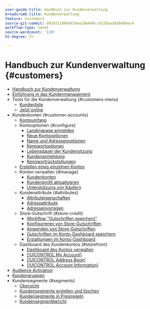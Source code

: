 ```yaml
---
user-guide-title: Handbuch zur Kundenverwaltung
breadcrumb-title: Kundenverwaltung
feature: Customers
source-git-commit: 093df1c806443dee29e604cc4229aaa9304dbec4
workflow-type: tm+mt
source-wordcount: '119'
ht-degree: 2%

---
```



# Handbuch zur Kundenverwaltung {#customers}

+ [Handbuch zur Kundenverwaltung](guide-overview.md)
+ [Einführung in das Kundenmanagement](customers-introduction.md)
+ Tools für die Kundenverwaltung {#customers-menu}
   + [Kundenliste](customers-all.md)
   + [Jetzt online](now-online.md)
+ Kundenkonten {#customer-accounts}
   + [Kontoumfang](customer-account-scope.md)
   + Kontooptionen {#configure}
      + [Landingpage anmelden](login-landing-page.md)
      + [Neue Kontooptionen](account-options-new.md)
      + [Name und Adressenoptionen](name-address-options.md)
      + [Kennwortoptionen](password-options.md)
      + [Lebensdauer der Kundensitzung](customer-online-options.md)
      + [Kundenanmeldung](customer-sign-in.md)
      + [Kennwortrückstellungen](password-reset.md)
   + [Erstellen eines einzelnen Kontos](account-create.md)
   + Konten verwalten {#manage}
      + [Kundenkonten](manage-account.md)
      + [Kundenprofil aktualisieren](update-account.md)
      + [Unterstützung von Käufern](login-as-customer.md)
   + Kundenattribute {#attributes}
      + [Attributeigenschaften](attribute-properties.md)
      + [Adressattribute](address-attributes.md)
      + [Adressenvorlagen](address-templates.md)
   + Store-Gutschrift {#store-credit}
      + [Workflow &quot;Gutschriften speichern&quot;](store-credit.md)
      + [Konfigurieren von Store-Gutschriften](credit-configure.md)
      + [Anwenden von Store-Gutschriften](store-credit-using.md)
      + [Gutschriften im Konto-Dashboard speichern](account-dashboard-store-credit.md)
      + [Erstattungen im Konto-Dashboard](refunds-customer-account.md)
   + Dashboard des Kundenkontos {#storefront}
      + [Dashboard des Kontos verwalten](account-dashboard.md)
      + [[!UICONTROL My Account]](account-dashboard-my-account.md)
      + [[!UICONTROL Address Book]](account-dashboard-address-book.md)
      + [[!UICONTROL Account Information]](account-dashboard-account-information.md)
+ [Audience Activation](audience-activation.md)
+ [Kundengruppen](customer-groups.md)
+ Kundensegmente {#segments}
   + [Übersicht](customer-segments.md)
   + [Kundensegmente erstellen und löschen](customer-segment-create.md)
   + [Kundensegmente in Preisregeln](customer-segment-price-rule.md)
   + [Kundensegmentbericht](customer-segment-reports.md)
